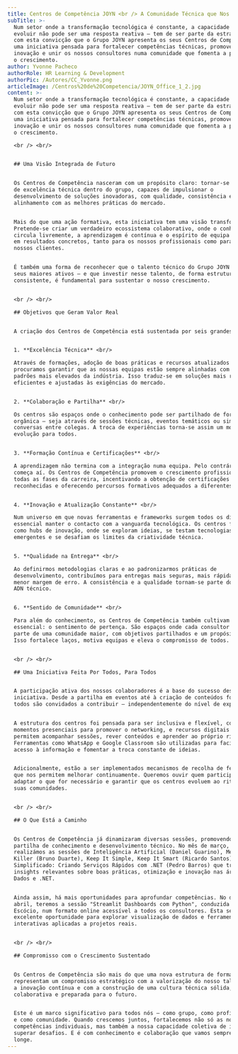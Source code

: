 ```yaml
---
title: Centros de Competência JOYN <br /> A Comunidade Técnica que Nos Eleva
subTitle: >-
  Num setor onde a transformação tecnológica é constante, a capacidade de
  evoluir não pode ser uma resposta reativa — tem de ser parte da estratégia. É
  com esta convicção que o Grupo JOYN apresenta os seus Centros de Competência,
  uma iniciativa pensada para fortalecer competências técnicas, promover a
  inovação e unir os nossos consultores numa comunidade que fomenta a partilha e
  o crescimento.
author: Yvonne Pacheco
authorRole: HR Learning & Development
authorPic: /Autores/CC_Yvonne.png
articleImage: /Centros%20de%20Competencia/JOYN_Office_1_2.jpg
content: >-
  Num setor onde a transformação tecnológica é constante, a capacidade de
  evoluir não pode ser uma resposta reativa — tem de ser parte da estratégia. É
  com esta convicção que o Grupo JOYN apresenta os seus Centros de Competência,
  uma iniciativa pensada para fortalecer competências técnicas, promover a
  inovação e unir os nossos consultores numa comunidade que fomenta a partilha e
  o crescimento.

  <br /> <br/>


  ## Uma Visão Integrada de Futuro 


  Os Centros de Competência nasceram com um propósito claro: tornar-se núcleos
  de excelência técnica dentro do grupo, capazes de impulsionar o
  desenvolvimento de soluções inovadoras, com qualidade, consistência e
  alinhamento com as melhores práticas do mercado.


  Mais do que uma ação formativa, esta iniciativa tem uma visão transformadora.
  Pretende-se criar um verdadeiro ecossistema colaborativo, onde o conhecimento
  circula livremente, a aprendizagem é contínua e o espírito de equipa se traduz
  em resultados concretos, tanto para os nossos profissionais como para os
  nossos clientes.


  É também uma forma de reconhecer que o talento técnico do Grupo JOYN é um dos
  seus maiores ativos — e que investir nesse talento, de forma estruturada e
  consistente, é fundamental para sustentar o nosso crescimento.


  <br /> <br/>

  ## Objetivos que Geram Valor Real


  A criação dos Centros de Competência está sustentada por seis grandes pilares:


  1. **Excelência Técnica** <br/>

  Através de formações, adoção de boas práticas e recursos atualizados
  procuramos garantir que as nossas equipas estão sempre alinhadas com os
  padrões mais elevados da indústria. Isso traduz-se em soluções mais robustas,
  eficientes e ajustadas às exigências do mercado.


  2. **Colaboração e Partilha** <br/>

  Os centros são espaços onde o conhecimento pode ser partilhado de forma
  orgânica — seja através de sessões técnicas, eventos temáticos ou simples
  conversas entre colegas. A troca de experiências torna-se assim um motor de
  evolução para todos.


  3. **Formação Contínua e Certificações** <br/>

  A aprendizagem não termina com a integração numa equipa. Pelo contrário,
  começa aí. Os Centros de Competência promovem o crescimento profissional em
  todas as fases da carreira, incentivando a obtenção de certificações
  reconhecidas e oferecendo percursos formativos adequados a diferentes perfis.


  4. **Inovação e Atualização Constante** <br/>

  Num universo em que novas ferramentas e frameworks surgem todos os dias, é
  essencial manter o contacto com a vanguarda tecnológica. Os centros funcionam
  como hubs de inovação, onde se exploram ideias, se testam tecnologias
  emergentes e se desafiam os limites da criatividade técnica.


  5. **Qualidade na Entrega** <br/>

  Ao definirmos metodologias claras e ao padronizarmos práticas de
  desenvolvimento, contribuímos para entregas mais seguras, mais rápidas e com
  menor margem de erro. A consistência e a qualidade tornam-se parte do nosso
  ADN técnico.


  6. **Sentido de Comunidade** <br/>

  Para além do conhecimento, os Centros de Competência também cultivam algo
  essencial: o sentimento de pertença. São espaços onde cada consultor se sente
  parte de uma comunidade maior, com objetivos partilhados e um propósito comum.
  Isso fortalece laços, motiva equipas e eleva o compromisso de todos.


  <br /> <br/>

  ## Uma Iniciativa Feita Por Todos, Para Todos


  A participação ativa dos nossos colaboradores é a base do sucesso desta
  iniciativa. Desde a partilha em eventos até à criação de conteúdos formativos,
  todos são convidados a contribuir — independentemente do nível de experiência.


  A estrutura dos centros foi pensada para ser inclusiva e flexível, com
  momentos presenciais para promover o networking, e recursos digitais que
  permitem acompanhar sessões, rever conteúdos e aprender ao próprio ritmo.
  Ferramentas como WhatsApp e Google Classroom são utilizadas para facilitar o
  acesso à informação e fomentar a troca constante de ideias.


  Adicionalmente, estão a ser implementados mecanismos de recolha de feedback
  que nos permitem melhorar continuamente. Queremos ouvir quem participa,
  adaptar o que for necessário e garantir que os centros evoluem ao ritmo das
  suas comunidades.


  <br /> <br/>

  ## O Que Está a Caminho


  Os Centros de Competência já dinamizaram diversas sessões, promovendo a
  partilha de conhecimento e desenvolvimento técnico. No mês de março,
  realizámos as sessões de Inteligência Artificial (Daniel Guarino), Measure
  Killer (Bruno Duarte), Keep It Simple, Keep It Smart (Ricardo Santos) e  gRPC
  Simplificado: Criando Serviços Rápidos com .NET (Pedro Barros) que trouxeram
  insights relevantes sobre boas práticas, otimização e inovação nas áreas de
  Dados e .NET. 


  Ainda assim, há mais oportunidades para aprofundar competências. No dia 10 de
  abril, teremos a sessão "Streamlit Dashboards com Python", conduzida por João
  Escócio, num formato online acessível a todos os consultores. Esta será uma
  excelente oportunidade para explorar visualização de dados e ferramentas
  interativas aplicadas a projetos reais.


  <br /> <br/>

  ## Compromisso com o Crescimento Sustentado


  Os Centros de Competência são mais do que uma nova estrutura de formação:
  representam um compromisso estratégico com a valorização do nosso talento, com
  a inovação contínua e com a construção de uma cultura técnica sólida,
  colaborativa e preparada para o futuro.


  Este é um marco significativo para todos nós — como grupo, como profissionais
  e como comunidade. Quando crescemos juntos, fortalecemos não só as nossas
  competências individuais, mas também a nossa capacidade coletiva de inovar e
  superar desafios. E é com conhecimento e colaboração que vamos sempre mais
  longe.
---
```


